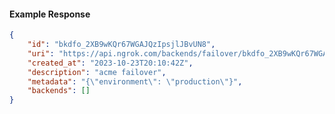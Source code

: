 <!-- Code generated for API Clients. DO NOT EDIT. -->

#### Example Response

```json
{
	"id": "bkdfo_2XB9wKQr67WGAJQzIpsjlJBvUN8",
	"uri": "https://api.ngrok.com/backends/failover/bkdfo_2XB9wKQr67WGAJQzIpsjlJBvUN8",
	"created_at": "2023-10-23T20:10:42Z",
	"description": "acme failover",
	"metadata": "{\"environment\": \"production\"}",
	"backends": []
}
```
